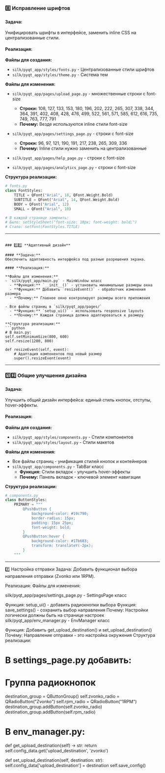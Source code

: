 
### 8️⃣ **Исправление шрифтов**

#### **Задача:**
Унифицировать шрифты в интерфейсе, заменить inline CSS на централизованные стили.

#### **Реализация:**

**Файлы для создания:**
- `silk/pyqt_app/styles/fonts.py` - Централизованные стили шрифтов
- `silk/pyqt_app/styles/theme.py` - Система тем

**Файлы для изменения:**
- `silk/pyqt_app/pages/upload_page.py` - множественные строки с font-size
  - **Строки:** 108, 127, 133, 153, 180, 196, 202, 222, 265, 307, 338, 344, 364, 391, 402, 408, 428, 476, 499, 522, 561, 571, 585, 612, 616, 735, 749, 763, 777, 791
  - **Почему:** Везде используются inline стили font-size

- `silk/pyqt_app/pages/settings_page.py` - строки с font-size
  - **Строки:** 96, 97, 121, 190, 191, 217, 238, 265, 309, 336
  - **Почему:** Inline стили нужно заменить на централизованные

- `silk/pyqt_app/pages/help_page.py` - строки с font-size
- `silk/pyqt_app/pages/analytics_page.py` - строки с font-size

**Структура реализации:**
```python
# fonts.py
class FontStyles:
    TITLE = QFont("Arial", 18, QFont.Weight.Bold)
    SUBTITLE = QFont("Arial", 14, QFont.Weight.Bold)
    BODY = QFont("Arial", 12)
    SMALL = QFont("Arial", 10)

# В каждой странице заменить:
# Было: setStyleSheet("font-size: 18px; font-weight: bold;")
# Стало: setFont(FontStyles.TITLE)
```

---

```

### 1️⃣1️⃣ **Адаптивный дизайн**

#### **Задача:**
Обеспечить адаптивность интерфейса под разные разрешения экрана.

#### **Реализация:**

**Файлы для изменения:**
- `silk/pyqt_app/main.py` - MainWindow класс
  - **Функция:** `__init__()` - установить минимальные размеры окна
  - **Функция:** Добавить `resizeEvent()` - обработчик изменения размера
  - **Почему:** Главное окно контролирует размеры всего приложения

- Все файлы страниц в `silk/pyqt_app/pages/`
  - **Функция:** `setup_ui()` - использовать responsive layouts
  - **Почему:** Каждая страница должна адаптироваться к размеру

**Структура реализации:**
```python
# В main.py:
self.setMinimumSize(800, 600)
self.resize(1200, 800)

def resizeEvent(self, event):
    # Адаптация компонентов под новый размер
    super().resizeEvent(event)
```

---

### 1️⃣2️⃣ **Общие улучшения дизайна**

#### **Задача:**
Улучшить общий дизайн интерфейса: единый стиль кнопок, отступы, hover-эффекты.

#### **Реализация:**

**Файлы для создания:**
- `silk/pyqt_app/styles/components.py` - Стили компонентов
- `silk/pyqt_app/styles/layout.py` - Стили макетов

**Файлы для изменения:**
- Все файлы страниц - унификация стилей кнопок и контейнеров
- `silk/pyqt_app/components.py` - TabBar класс
  - **Функция:** Стили вкладок - улучшить hover-эффекты
  - **Почему:** Панель вкладок - ключевой элемент навигации

**Структура реализации:**
```python
# components.py
class ButtonStyles:
    PRIMARY = """
        QPushButton {
            background-color: #19c790;
            border-radius: 15px;
            padding: 15px 25px;
            font-weight: bold;
        }
        QPushButton:hover {
            background-color: #17b683;
            transform: translateY(-2px);
        }
    """
```

---

7️⃣ Настройка отправки
Задача:
Добавить функционал выбора направления отправки (Zvonko или 1RPM).

Реализация:
Файлы для изменения:

silk/pyqt_app/pages/settings_page.py - SettingsPage класс

Функция: setup_ui() - добавить радиокнопки выбора
Функция: save_settings() - сохранить выбор направления
Почему: Настройки логически должны быть на странице настроек
silk/pyqt_app/env_manager.py - EnvManager класс

Функция: Добавить get_upload_destination() и set_upload_destination()
Почему: Направление отправки - это настройка окружения
Структура реализации:

# В settings_page.py добавить:
# Группа радиокнопок
destination_group = QButtonGroup()
self.zvonko_radio = QRadioButton("Zvonko")
self.rpm_radio = QRadioButton("1RPM")
destination_group.addButton(self.zvonko_radio)
destination_group.addButton(self.rpm_radio)

# В env_manager.py:
def get_upload_destination(self) -> str:
    return self.config_data.get('upload_destination', 'zvonko')

def set_upload_destination(self, destination: str):
    self.config_data['upload_destination'] = destination
    self.save_config()